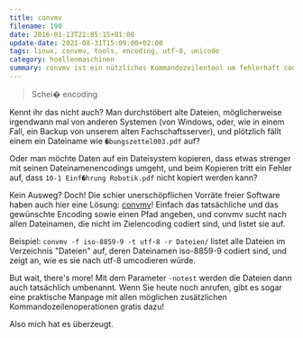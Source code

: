 ```yaml
---
title: convmv
filename: 190
date: 2016-01-13T21:05:15+01:00
update-date: 2021-08-31T15:09:00+02:00
tags: linux, convmv, tools, encoding, utf-8, unicode
category: hoellenmaschinen
summary: convmv ist ein nützliches Kommandozeilentool um fehlerhaft codiert Dateinamen zu korrigieren.
---
```


> Schei� encoding

Kennt ihr das nicht auch? Man durchstöbert alte Dateien, möglicherweise irgendwann mal von anderen Systemen (von Windows, oder, wie in einem Fall, ein Backup von unserem alten Fachschaftsserver), und plötzlich fällt einem ein Dateiname wie `�bungszettel003.pdf` auf?

Oder man möchte Daten auf ein Dateisystem kopieren, dass etwas strenger mit seinen Dateinamenencodings umgeht, und beim Kopieren tritt ein Fehler auf, dass `10-1 Einf�hrung Robotik.pdf` nicht kopiert werden kann?

Kein Ausweg? Doch! Die schier unerschöpflichen Vorräte freier Software haben auch hier eine Lösung: [convmv](http://linuxwiki.de/convmv)! Einfach das tatsächliche und das gewünschte Encoding sowie einen Pfad angeben, und convmv sucht nach allen Dateinamen, die nicht im Zielencoding codiert sind, und listet sie auf.

Beispiel: `convmv -f iso-8859-9 -t utf-8 -r Dateien/` listet alle Dateien im Verzeichnis "Dateien" auf, deren Dateinamen iso-8859-9 codiert sind, und zeigt an, wie es sie nach utf-8 umcodieren würde.

But wait, there's more! Mit dem Parameter `-notest` werden die Dateien dann auch tatsächlich umbenannt. Wenn Sie heute noch anrufen, gibt es sogar eine praktische Manpage mit allen möglichen zusätzlichen Kommandozeilenoperationen gratis dazu!

Also mich hat es überzeugt.
